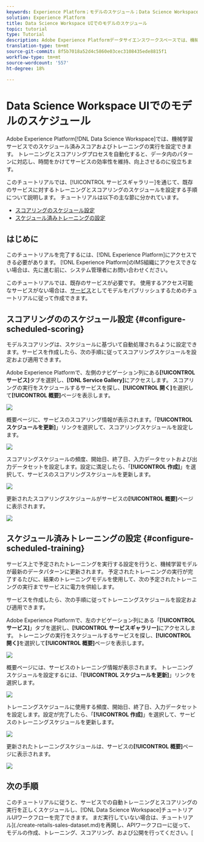 ```yaml
---
keywords: Experience Platform；モデルのスケジュール；Data Science Workspace；人気の高いトピック；スコアのスケジュール；トレーニングのスケジュール
solution: Experience Platform
title: Data Science Workspace UIでのモデルのスケジュール
topic: tutorial
type: Tutorial
description: Adobe Experience Platformデータサイエンスワークスペースでは、機械学習サービスでのスケジュール済みスコアおよびトレーニングの実行を設定できます。 トレーニングとスコアリングを自動処理すると、データ内のパターンに追いつくことで、サービスの効率を時間をかけて維持および改善できます。
translation-type: tm+mt
source-git-commit: 8f5b7018a52d4c5860e03cec3108435ede8815f1
workflow-type: tm+mt
source-wordcount: '557'
ht-degree: 18%

---
```



# Data Science Workspace UIでのモデルのスケジュール

Adobe Experience Platform[!DNL Data Science Workspace]では、機械学習サービスでのスケジュール済みスコアおよびトレーニングの実行を設定できます。 トレーニングとスコアリングプロセスを自動化すると、データ内のパターンに対応し、時間をかけてサービスの効率性を維持、向上させるのに役立ちます。

このチュートリアルでは、[!UICONTROL サービスギャラリー]を通じて、既存のサービスに対するトレーニングとスコアリングのスケジュールを設定する手順について説明します。 チュートリアルは以下の主な節に分かれています。

- [スコアリングのスケジュール設定](#configure-scheduled-scoring)
- [スケジュール済みトレーニングの設定](#configure-scheduled-training)

## はじめに

このチュートリアルを完了するには、[!DNL Experience Platform]にアクセスできる必要があります。 [!DNL Experience Platform]のIMS組織にアクセスできない場合は、先に進む前に、システム管理者にお問い合わせください。

このチュートリアルでは、既存のサービスが必要です。 使用するアクセス可能なサービスがない場合は、[サービス](./publish-model-service-ui.md)としてモデルをパブリッシュするためのチュートリアルに従って作成できます。

## スコアリングののスケジュール設定 {#configure-scheduled-scoring}

モデルスコアリングは、スケジュールに基づいて自動処理されるように設定できます。サービスを作成したら、次の手順に従ってスコアリングスケジュールを設定および適用できます。

Adobe Experience Platformで、左側のナビゲーション列にある&#x200B;**[!UICONTROL サービス]**&#x200B;タブを選択し、**[!DNL Service Gallery]**&#x200B;にアクセスします。 スコアリングの実行をスケジュールするサービスを探し、**[!UICONTROL 開く]**&#x200B;を選択して&#x200B;**[!UICONTROL 概要]**&#x200B;ページを表示します。

![](../images/models-recipes/schedule/select_service.png)

概要ページに、サービスのスコアリング情報が表示されます。「**[!UICONTROL スケジュールを更新]**」リンクを選択して、スコアリングスケジュールを設定します。

![](../images/models-recipes/schedule/update_scoring.png)

スコアリングスケジュールの頻度、開始日、終了日、入力データセットおよび出力データセットを設定します。設定に満足したら、「**[!UICONTROL 作成]**」を選択して、サービスのスコアリングスケジュールを更新します。

![](../images/models-recipes/schedule/set_scoring_schedule.png)

更新されたスコアリングスケジュールがサービスの&#x200B;**[!UICONTROL 概要]**&#x200B;ページに表示されます。

![](../images/models-recipes/schedule/scoring_set.png)

## スケジュール済みトレーニングの設定 {#configure-scheduled-training}

サービス上で予定されたトレーニングを実行する設定を行うと、機械学習モデルが最新のデータパターンに更新されます。 予定されたトレーニングの実行が完了するたびに、結果のトレーニングモデルを使用して、次の予定されたトレーニングの実行までサービスに電力を供給します。

サービスを作成したら、次の手順に従ってトレーニングスケジュールを設定および適用できます。

Adobe Experience Platformで、左のナビゲーション列にある「**[!UICONTROL サービス]**」タブを選択し、**[!UICONTROL サービスギャラリー]**&#x200B;にアクセスします。 トレーニングの実行をスケジュールするサービスを探し、**[!UICONTROL 開く]**&#x200B;を選択して&#x200B;**[!UICONTROL 概要]**&#x200B;ページを表示します。

![](../images/models-recipes/schedule/select_service.png)

概要ページには、サービスのトレーニング情報が表示されます。 トレーニングスケジュールを設定するには、「**[!UICONTROL スケジュールを更新]**」リンクを選択します。

![](../images/models-recipes/schedule/update_training.png)

トレーニングスケジュールに使用する頻度、開始日、終了日、入力データセットを設定します。設定が完了したら、「**[!UICONTROL 作成]**」を選択して、サービスのトレーニングスケジュールを更新します。

![](../images/models-recipes/schedule/set_training_schedule.png)

更新されたトレーニングスケジュールは、サービスの&#x200B;**[!UICONTROL 概要]**&#x200B;ページに表示されます。

![](../images/models-recipes/schedule/training_set.png)

## 次の手順

このチュートリアルに従うと、サービスでの自動トレーニングとスコアリングの実行を正しくスケジュールし、[!DNL Data Science Workspace]チュートリアルUIワークフローを完了できます。 まだ実行していない場合は、チュートリアル](./create-retails-sales-dataset.md)を再開し、APIワークフローに従って、モデルの作成、トレーニング、スコアリング、および公開を行ってください。[
